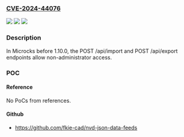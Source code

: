 ### [CVE-2024-44076](https://cve.mitre.org/cgi-bin/cvename.cgi?name=CVE-2024-44076)
![](https://img.shields.io/static/v1?label=Product&message=n%2Fa&color=blue)
![](https://img.shields.io/static/v1?label=Version&message=n%2Fa&color=blue)
![](https://img.shields.io/static/v1?label=Vulnerability&message=n%2Fa&color=brighgreen)

### Description

In Microcks before 1.10.0, the POST /api/import and POST /api/export endpoints allow non-administrator access.

### POC

#### Reference
No PoCs from references.

#### Github
- https://github.com/fkie-cad/nvd-json-data-feeds

